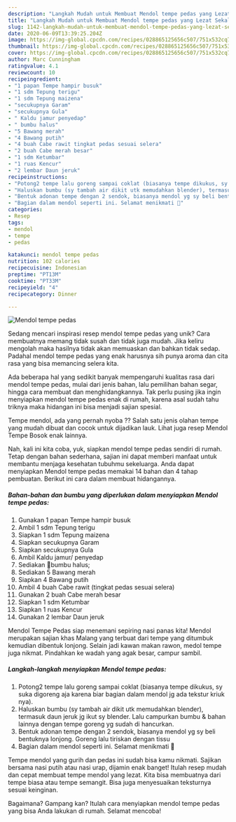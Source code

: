 ```yaml
---
description: "Langkah Mudah untuk Membuat Mendol tempe pedas yang Lezat Sekali"
title: "Langkah Mudah untuk Membuat Mendol tempe pedas yang Lezat Sekali"
slug: 1142-langkah-mudah-untuk-membuat-mendol-tempe-pedas-yang-lezat-sekali
date: 2020-06-09T13:39:25.204Z
image: https://img-global.cpcdn.com/recipes/028865125656c507/751x532cq70/mendol-tempe-pedas-foto-resep-utama.jpg
thumbnail: https://img-global.cpcdn.com/recipes/028865125656c507/751x532cq70/mendol-tempe-pedas-foto-resep-utama.jpg
cover: https://img-global.cpcdn.com/recipes/028865125656c507/751x532cq70/mendol-tempe-pedas-foto-resep-utama.jpg
author: Marc Cunningham
ratingvalue: 4.1
reviewcount: 10
recipeingredient:
- "1 papan Tempe hampir busuk"
- "1 sdm Tepung terigu"
- "1 sdm Tepung maizena"
- "secukupnya Garam"
- "secukupnya Gula"
- " Kaldu jamur penyedap"
- " bumbu halus"
- "5 Bawang merah"
- "4 Bawang putih"
- "4 buah Cabe rawit tingkat pedas sesuai selera"
- "2 buah Cabe merah besar"
- "1 sdm Ketumbar"
- "1 ruas Kencur"
- "2 lembar Daun jeruk"
recipeinstructions:
- "Potong2 tempe lalu goreng sampai coklat (biasanya tempe dikukus, sy suka digoreng aja karena biar bagian dalam mendol jg ada tekstur kriuk nya)."
- "Haluskan bumbu (sy tambah air dikit utk memudahkan blender), termasuk daun jeruk jg ikut sy blender. Lalu campurkan bumbu &amp; bahan lainnya dengan tempe goreng yg sudah di hancurkan."
- "Bentuk adonan tempe dengan 2 sendok, biasanya mendol yg sy beli bentuknya lonjong. Goreng lalu tiriskan dengan tissu"
- "Bagian dalam mendol seperti ini. Selamat menikmati 🎉"
categories:
- Resep
tags:
- mendol
- tempe
- pedas

katakunci: mendol tempe pedas 
nutrition: 102 calories
recipecuisine: Indonesian
preptime: "PT13M"
cooktime: "PT33M"
recipeyield: "4"
recipecategory: Dinner

---
```



![Mendol tempe pedas](https://img-global.cpcdn.com/recipes/028865125656c507/751x532cq70/mendol-tempe-pedas-foto-resep-utama.jpg)

Sedang mencari inspirasi resep mendol tempe pedas yang unik? Cara membuatnya memang tidak susah dan tidak juga mudah. Jika keliru mengolah maka hasilnya tidak akan memuaskan dan bahkan tidak sedap. Padahal mendol tempe pedas yang enak harusnya sih punya aroma dan cita rasa yang bisa memancing selera kita.

Ada beberapa hal yang sedikit banyak mempengaruhi kualitas rasa dari mendol tempe pedas, mulai dari jenis bahan, lalu pemilihan bahan segar, hingga cara membuat dan menghidangkannya. Tak perlu pusing jika ingin menyiapkan mendol tempe pedas enak di rumah, karena asal sudah tahu triknya maka hidangan ini bisa menjadi sajian spesial.

Tempe mendol, ada yang pernah nyoba ?? Salah satu jenis olahan tempe yang mudah dibuat dan cocok untuk dijadikan lauk. Lihat juga resep Mendol Tempe Bosok enak lainnya.


Nah, kali ini kita coba, yuk, siapkan mendol tempe pedas sendiri di rumah. Tetap dengan bahan sederhana, sajian ini dapat memberi manfaat untuk membantu menjaga kesehatan tubuhmu sekeluarga. Anda dapat menyiapkan Mendol tempe pedas memakai 14 bahan dan 4 tahap pembuatan. Berikut ini cara dalam membuat hidangannya.

<!--inarticleads1-->

##### Bahan-bahan dan bumbu yang diperlukan dalam menyiapkan Mendol tempe pedas:

1. Gunakan 1 papan Tempe hampir busuk
1. Ambil 1 sdm Tepung terigu
1. Siapkan 1 sdm Tepung maizena
1. Siapkan secukupnya Garam
1. Siapkan secukupnya Gula
1. Ambil  Kaldu jamur/ penyedap
1. Sediakan  🍳bumbu halus;
1. Sediakan 5 Bawang merah
1. Siapkan 4 Bawang putih
1. Ambil 4 buah Cabe rawit (tingkat pedas sesuai selera)
1. Gunakan 2 buah Cabe merah besar
1. Siapkan 1 sdm Ketumbar
1. Siapkan 1 ruas Kencur
1. Gunakan 2 lembar Daun jeruk


Mendol Tempe Pedas siap menemani sepiring nasi panas kita! Mendol merupakan sajian khas Malang yang terbuat dari tempe yang ditumbuk kemudian dibentuk lonjong. Selain jadi kawan makan rawon, medol tempe juga nikmat. Pindahkan ke wadah yang agak besar, campur sambil. 

<!--inarticleads2-->

##### Langkah-langkah menyiapkan Mendol tempe pedas:

1. Potong2 tempe lalu goreng sampai coklat (biasanya tempe dikukus, sy suka digoreng aja karena biar bagian dalam mendol jg ada tekstur kriuk nya).
1. Haluskan bumbu (sy tambah air dikit utk memudahkan blender), termasuk daun jeruk jg ikut sy blender. Lalu campurkan bumbu &amp; bahan lainnya dengan tempe goreng yg sudah di hancurkan.
1. Bentuk adonan tempe dengan 2 sendok, biasanya mendol yg sy beli bentuknya lonjong. Goreng lalu tiriskan dengan tissu
1. Bagian dalam mendol seperti ini. Selamat menikmati 🎉


Tempe mendol yang gurih dan pedas ini sudah bisa kamu nikmati. Sajikan bersama nasi putih atau nasi urap, dijamin enak banget! Itulah resep mudah dan cepat membuat tempe mendol yang lezat. Kita bisa membuatnya dari tempe biasa atau tempe semangit. Bisa juga menyesuaikan teksturnya sesuai keinginan. 

Bagaimana? Gampang kan? Itulah cara menyiapkan mendol tempe pedas yang bisa Anda lakukan di rumah. Selamat mencoba!
